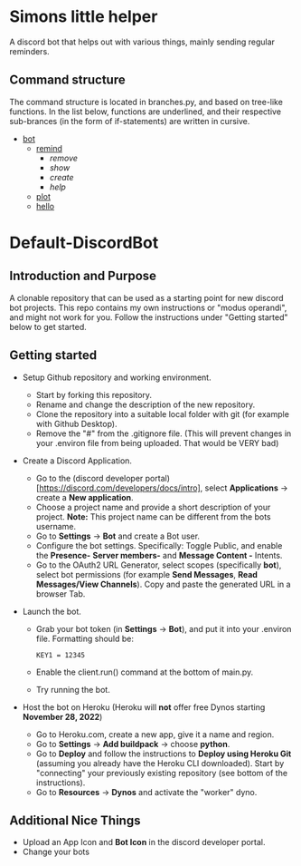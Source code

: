 # Simons little helper
A discord bot that helps out with various things, mainly sending regular reminders.

## Command structure
The command structure is located in branches.py, and based on tree-like functions. In the list below, functions are underlined, and their respective sub-brances (in the form of if-statements) are written in cursive.

* <u>bot</u>
    - <u>remind</u>
        - *remove*
        - *show*
        - *create*
        - *help*
    - <u>plot</u>
    - <u>hello</u>



# Default-DiscordBot

## Introduction and Purpose
A clonable repository that can be used as a starting point for new discord bot projects. This repo contains my own instructions or "modus operandi", and might not work for you. Follow the instructions under "Getting started" below to get started.


## Getting started
* Setup Github repository and working environment.
    - Start by forking this repository.
    - Rename and change the description of the new repository.
    - Clone the repository into a suitable local folder with git (for example with Github Desktop).
    - Remove the "#" from the .gitignore file. (This will prevent changes in your .environ file from being uploaded. That would be VERY bad)

* Create a Discord Application.
    - Go to the (discord developer portal)[https://discord.com/developers/docs/intro], select **Applications** -> create a **New application**.
    - Choose a project name and provide a short description of your project. **Note:** This project name can be different from the bots username.
    - Go to **Settings** -> **Bot** and create a Bot user.
    - Configure the bot settings. Specifically: Toggle Public, and enable the **Presence-** **Server members-** and **Message Content -** Intents.
    - Go to the OAuth2 URL Generator, select scopes (specifically **bot**), select bot permissions (for example **Send Messages**, **Read Messages/View Channels**). Copy and paste the generated URL in a browser Tab.

* Launch the bot.
    - Grab your bot token (in **Settings** -> **Bot**), and put it into your .environ file. Formatting should be:

        ```
        KEY1 = 12345
        ```

    - Enable the client.run() command at the bottom of main.py.
    - Try running the bot.

* Host the bot on Heroku (Heroku will **not** offer free Dynos starting **November 28, 2022**)
    - Go to Heroku.com, create a new app, give it a name and region.
    - Go to **Settings** -> **Add buildpack** -> choose **python**.
    - Go to **Deploy** and follow the instructions to **Deploy using Heroku Git** (assuming you already have the Heroku CLI downloaded). Start by "connecting" your previously existing repository (see bottom of the instructions).
    - Go to **Resources** -> **Dynos** and activate the "worker" dyno.

## Additional Nice Things
* Upload an App Icon and **Bot Icon** in the discord developer portal.
* Change your bots
